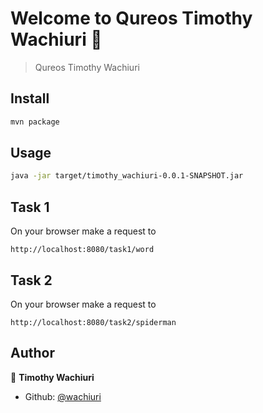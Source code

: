 # Welcome to Qureos Timothy Wachiuri 👋

> Qureos Timothy Wachiuri

## Install

```sh
mvn package
```

## Usage

```sh
java -jar target/timothy_wachiuri-0.0.1-SNAPSHOT.jar
```

## Task 1

On your browser make a request to

```
http://localhost:8080/task1/word
```

## Task 2

On your browser make a request to

```
http://localhost:8080/task2/spiderman
```

## Author

👤 **Timothy Wachiuri**

* Github: [@wachiuri](https://github.com/wachiuri)